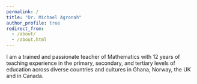 ```yaml
---
permalink: /
title: "Dr. Michael Agronah"
author_profile: true
redirect_from: 
  - /about/
  - /about.html
---
```


I am a trained and passionate teacher of Mathematics with 12 years of teaching experience in the primary, secondary, and tertiary levels of education across diverse countries and cultures in Ghana, Norway, the UK and in Canada.

